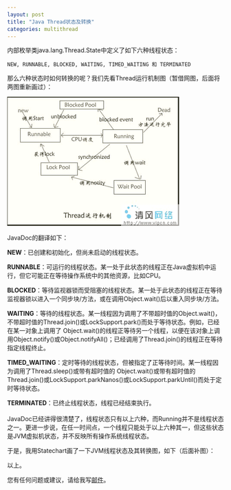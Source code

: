 ```yaml
---
layout: post
title: "Java Thread状态及转换"
categories: multithread
---
```


内部枚举类java.lang.Thread.State中定义了如下六种线程状态：

	NEW, RUNNABLE, BLOCKED, WAITING, TIMED_WAITING 和 TERMINATED

那么六种状态时如何转换的呢？我们先看Thread运行机制图（暂借网图，后面将两图重新画过）：

![示例](/images/ThreadMechanism.jpg)

JavaDoc的翻译如下：

**NEW**：已创建和初始化，但尚未启动的线程状态。 

**RUNNABLE**：可运行的线程状态。某一处于此状态的线程正在Java虚拟机中运行，但它可能正在等待操作系统中的其他资源，比如CPU。 

**BLOCKED**：等待监视器锁而受阻塞的线程状态。某一处于此状态的线程正在等待监视器锁以进入一个同步块/方法，或在调用Object.wait()后以重入同步块/方法。

**WAITING**：等待的线程状态。某一线程因为调用了不带超时值的Object.wait()，不带超时值的Thread.join()或LockSupport.park()而处于等待状态。例如，已经在某一对象上调用了 Object.wait()的线程正等待另一个线程，以便在该对象上调用Object.notify()或Object.notifyAll()；已经调用了Thread.join()的线程正在等待指定线程终止。 

**TIMED_WAITING**：定时等待的线程状态，但被指定了正等待时间。某一线程因为调用了Thread.sleep()或带有超时值的 Object.wait()或带有超时值的 Thread.join()或LockSupport.parkNanos()或LockSupport.parkUntil()而处于定时等待状态。

**TERMINATED**：已终止线程状态，线程已经结束执行。 
<br/>
<br/>
JavaDoc已经讲得很清楚了，线程状态只有以上六种，而Running并不是线程状态之一。更进一步说，在任一时间点，一个线程只能处于以上六种其一，但这些状态是JVM虚拟机状态，并不反映所有操作系统线程状态。 

于是，我用Statechart画了一下JVM线程状态及其转换图，如下（后面补图）：

以上。

您有任何问题或建议，请给我写[邮件](mailto:yinwer81@gmail.com)。

